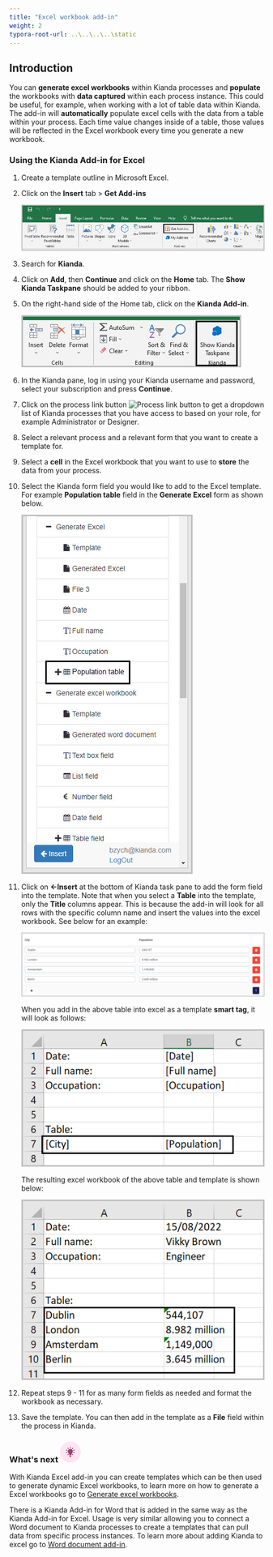 ```yaml
---
title: "Excel workbook add-in"
weight: 2
typora-root-url: ..\..\..\..\static
---
```


## Introduction

You can **generate excel workbooks** within Kianda processes and **populate** the workbooks with **data captured** within each process instance. This could be useful, for example, when working with a lot of table data within Kianda. The add-in will **automatically** populate excel cells with the data from a table within your process. Each time value changes inside of a table, those values will be reflected in the Excel workbook every time you generate a new workbook.

### Using the Kianda Add-in for Excel

1. Create a template outline in Microsoft Excel.

2. Click on the **Insert** tab > **Get Add-ins**

   ![Get add-ins](/images/excel-get-add-ins.jpg)

3. Search for **Kianda**.

4. Click on **Add**, then **Continue** and click on the **Home** tab. The **Show Kianda Taskpane** should be added to your ribbon.

5. On the right-hand side of the Home tab, click on the **Kianda Add-in**.

   ![Kianda button in word](/images/excel-show-pane.jpg)

6. In the Kianda pane, log in using your Kianda username and password, select your subscription and press **Continue**.

7. Click on the process link button ![Process link button](https://academy.kianda.com/wp-content/uploads/2022/02/process-link-button.gif) to get a dropdown list of Kianda processes that you have access to based on your role, for example Administrator or Designer.

8. Select a relevant process and a relevant form that you want to create a template for.

9. Select a **cell** in the Excel workbook that you want to use to **store** the data from your process.

10. Select the Kianda form field you would like to add to the Excel template. For example **Population table** field in the **Generate Excel** form as shown below.

    ![Field select in Kianda add-in](/images/excel-field-select.jpg)

11. Click on **<-Insert** at the bottom of Kianda task pane to add the form field into the template. Note that when you select a **Table** into the template, only the **Title** columns appear. This is because the add-in will look for all rows with the specific column name and insert the values into the excel workbook. See below for an example:

    ![Table example - excel template](/images/excel-table-example.jpg)

    When you add in the above table into excel as a template **smart tag**, it will look as follows:

    ![excel table smart tag](/images/excel-table-template.jpg)

    The resulting excel workbook of the above table and template is shown below:

    ![excel table smart tag](/images/excel-table-result.jpg)

12. Repeat steps 9 - 11 for as many form fields as needed and format the workbook as necessary.

13. Save the template. You can then add in the template as a **File** field within the process in Kianda.

### What's next ![Idea icon](/images/18.png) 

With Kianda Excel add-in you can create templates which can be then used to generate dynamic Excel workbooks, to learn more on how to generate a Excel workbooks go to [Generate excel workbooks](/docs/platform/rules/files/generate-excel-document/).

There is a Kianda Add-in for Word that is added in the same way as the Kianda Add-in for Excel. Usage is very similar allowing you to connect a Word document to Kianda processes to create a templates that can pull data from specific process instances. To learn more about adding Kianda to excel go to [Word document add-in](/docs/platform/document-generation/word-document-add-in/).

